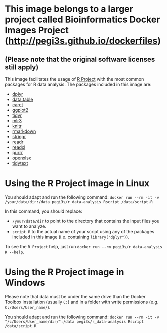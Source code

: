 # This image belongs to a larger project called Bioinformatics Docker Images Project (http://pegi3s.github.io/dockerfiles)
## (Please note that the original software licenses still apply)

This image facilitates the usage of [R Project](https://www.r-project.org/) with the most common packages for R data analysis. The packages included in this image are:
- [dplyr](https://cran.r-project.org/web/packages/dplyr/index.html)
- [data.table](https://cran.r-project.org/web/packages/data.table/index.html)
- [caret](https://cran.r-project.org/web/packages/caret/index.html)
- [ggplot2](https://cran.r-project.org/web/packages/ggplot2/index.html)
- [tidyr](https://cran.r-project.org/web/packages/tidyr/index.html)
- [mlr3](https://cran.r-project.org/web/packages/mlr3/index.html)
- [knitr](https://cran.r-project.org/web/packages/knitr/index.html)
- [rmarkdown](https://cran.r-project.org/web/packages/rmarkdown/index.html)
- [stringr](https://cran.r-project.org/web/packages/stringr/index.html)
- [readr](https://cran.r-project.org/web/packages/readr/index.html)
- [readxl](https://cran.r-project.org/web/packages/readxl/index.html)
- [purrr](https://cran.r-project.org/web/packages/purrr/index.html)
- [openxlsx](https://cran.r-project.org/web/packages/openxlsx/index.html)
- [tidytext](https://cran.r-project.org/web/packages/tidytext/index.html)

# Using the R Project image in Linux
You should adapt and run the following command: `docker run --rm -it -v /your/data/dir:/data pegi3s/r_data-analysis Rscript /data/script.R`

In this command, you should replace:
- `/your/data/dir` to point to the directory that contains the input files you want to analyze.
- `script.R` to the actual name of your script using any of the packages included in this image (i.e. containing `library("dplyr")`).

To see the `R Project` help, just run `docker run --rm pegi3s/r_data-analysis R --help`.

# Using the R Project image in Windows

Please note that data must be under the same drive than the Docker Toolbox installation (usually `C:`) and in a folder with write permissions (e.g. `C:/Users/User_name/`).

You should adapt and run the following command: `docker run --rm -it -v "/c/Users/User_name/dir/":/data pegi3s/r_data-analysis Rscript /data/script.R`
